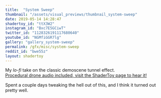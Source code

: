 ```yaml
---
title:  "System Sweep"
thumbnail: "/assets/visual_previews/thumbnail_system-sweep"
date: 2019-05-14 14:28:47
shadertoy_id: "ttX3W2" 
instagram_id: "Bxc7E5GCiwT"
twitter_id: "1128326191117680640"
youtube_id: "NGMfiGGR7lg"
gallery: "gallery_system-sweep"
permalink: /gfx/misc/system-sweep
reddit_id: "bwe55z"
layout: shadertoy
---
```

My _lo-fi_ take on the classic demoscene tunnel effect.   
[Procedural drone audio included, visit the ShaderToy page to hear it!](https://www.shadertoy.com/view/ttX3W2)

Spent a couple days tweaking the hell out of this, and I think it turned out pretty well. 